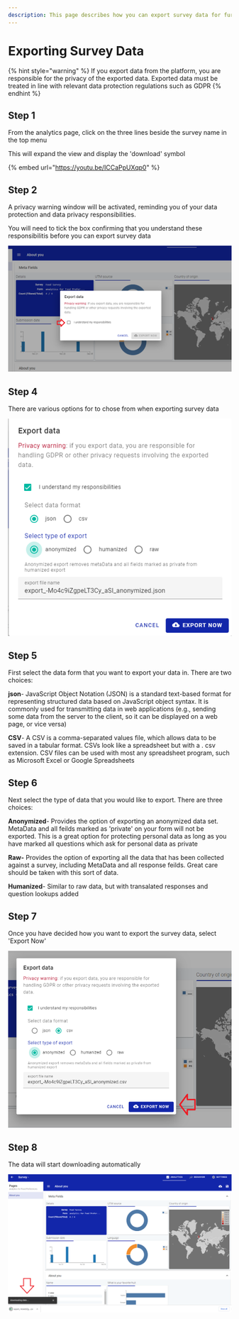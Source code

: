 ```yaml
---
description: This page describes how you can export survey data for further analysis
---
```


# Exporting Survey Data

{% hint style="warning" %}
If you export data from the platform, you are responsible for the privacy of the exported data. Exported data must be treated in line with relevant data protection regulations such as GDPR
{% endhint %}

## Step 1

From the analytics page, click on the three lines beside the survey name in the top menu

This will expand the view and display the 'download' symbol

{% embed url="https://youtu.be/ICCaPpUXqp0" %}

## Step 2

A privacy warning window will be activated, reminding you of your data protection and data privacy responsibilities.

You will need to tick the box confirming that you understand these responsibilitis before you can export survey data

![](<../../../.gitbook/assets/image (311).png>)

## Step 4

There are various options for to chose from when exporting survey data

![](<../../../.gitbook/assets/image (331).png>)

## Step 5

First select the data form that you want to export your data in. There are two choices:

**json**- JavaScript Object Notation (JSON) is a standard text-based format for representing structured data based on JavaScript object syntax. It is commonly used for transmitting data in web applications (e.g., sending some data from the server to the client, so it can be displayed on a web page, or vice versa)

**CSV**- A CSV is a comma-separated values file, which allows data to be saved in a tabular format. CSVs look like a spreadsheet but with a . csv extension. CSV files can be used with most any spreadsheet program, such as Microsoft Excel or Google Spreadsheets

## Step 6

Next select the type of data that you would like to export. There are three choices:

**Anonymized**- Provides the option of exporting an anonymized data set. MetaData and all feilds marked as 'private' on your form will not be exported. This is a great option for protecting personal data as long as you have marked all questions which ask for personal data as private

**Raw-** Provides the option of exporting all the data that has been collected against a survey, including MetaData and all response feilds. Great care should be taken with this sort of data.

**Humanized**- Similar to raw data, but with transalated responses and question lookups added

## Step 7

Once you have decided how you want to export the survey data, select 'Export Now'

![](<../../../.gitbook/assets/image (306).png>)

## Step 8

The data will start downloading automatically

![](<../../../.gitbook/assets/image (325).png>)
